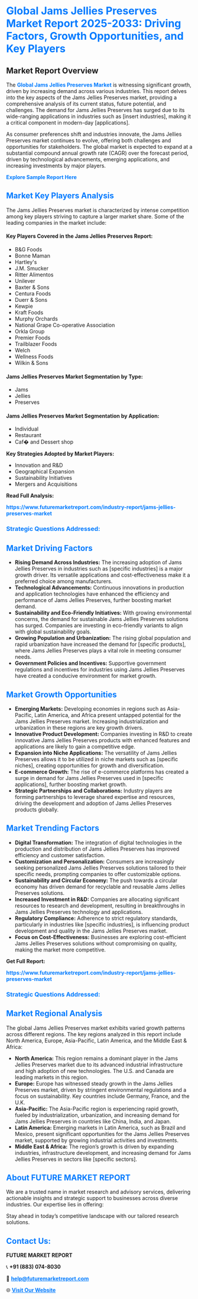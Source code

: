 <h1 style="color: #007BFF;">Global Jams Jellies Preserves Market Report 2025-2033: Driving Factors, Growth Opportunities, and Key Players</h1>

<section id="overview">
<h2>Market Report Overview</h2>
<p>The <a href="https://www.futuremarketreport.com/industry-report/jams-jellies-preserves-market" style="color: #007BFF; text-decoration: none;"><strong>Global Jams Jellies Preserves Market</strong></a> is witnessing significant growth, driven by increasing demand across various industries. This report delves into the key aspects of the Jams Jellies Preserves market, providing a comprehensive analysis of its current status, future potential, and challenges. The demand for Jams Jellies Preserves has surged due to its wide-ranging applications in industries such as [insert industries], making it a critical component in modern-day [applications].</p>
<p>As consumer preferences shift and industries innovate, the Jams Jellies Preserves market continues to evolve, offering both challenges and opportunities for stakeholders. The global market is expected to expand at a substantial compound annual growth rate (CAGR) over the forecast period, driven by technological advancements, emerging applications, and increasing investments by major players.</p>
</section>

<section id="overview">
<p><a href="https://www.futuremarketreport.com/request-sample/reportId=107373" style="color: #007BFF; text-decoration: none;"><strong>Explore Sample Report Here</strong></a></p>
</section>

<section id="key-players">
<h2 style="color: #007BFF;">Market Key Players Analysis</h2>
<p>The Jams Jellies Preserves market is characterized by intense competition among key players striving to capture a larger market share. Some of the leading companies in the market include:</p>
<h4>Key Players Covered in the Jams Jellies Preserves Report:</h4>
<ul><li>B&amp;G Foods</li><li>Bonne Maman</li><li>Hartley&#039;s</li><li>J.M. Smucker</li><li>Ritter Alimentos</li><li>Unilever</li><li>Baxter &amp; Sons</li><li>Centura Foods</li><li>Duerr &amp; Sons</li><li>Kewpie</li><li>Kraft Foods</li><li>Murphy Orchards</li><li>National Grape Co-operative Association</li><li>Orkla Group</li><li>Premier Foods</li><li>Trailblazer Foods</li><li>Welch</li><li>Wellness Foods</li><li>Wilkin &amp; Sons</li></ul>
<h4>Jams Jellies Preserves Market Segmentation by Type:</h4>
<ul><li>Jams</li><li>Jellies</li><li>Preserves</li></ul>

<h4>Jams Jellies Preserves Market Segmentation by Application:</h4>
<ul><li>Individual</li><li>Restaurant</li><li>Caf� and Dessert shop</li></ul>
<p><strong>Key Strategies Adopted by Market Players:</strong></p>
<ul>
<li>Innovation and R&D</li>
<li>Geographical Expansion</li>
<li>Sustainability Initiatives</li>
<li>Mergers and Acquisitions</li>
</ul>
</section>

<section>
<p><strong>Read Full Analysis: </strong></p><a href="https://www.futuremarketreport.com/industry-report/jams-jellies-preserves-market" style="color: #007BFF; text-decoration: none;"><strong>https://www.futuremarketreport.com/industry-report/jams-jellies-preserves-market</strong></a>
<h3 style="color: #007BFF;">Strategic Questions Addressed:</h3>
</section>

<section id="driving-factors">
<h2 style="color: #007BFF;">Market Driving Factors</h2>
<ul>
<li><strong>Rising Demand Across Industries:</strong> The increasing adoption of Jams Jellies Preserves in industries such as [specific industries] is a major growth driver. Its versatile applications and cost-effectiveness make it a preferred choice among manufacturers.</li>
<li><strong>Technological Advancements:</strong> Continuous innovations in production and application technologies have enhanced the efficiency and performance of Jams Jellies Preserves, further boosting market demand.</li>
<li><strong>Sustainability and Eco-Friendly Initiatives:</strong> With growing environmental concerns, the demand for sustainable Jams Jellies Preserves solutions has surged. Companies are investing in eco-friendly variants to align with global sustainability goals.</li>
<li><strong>Growing Population and Urbanization:</strong> The rising global population and rapid urbanization have increased the demand for [specific products], where Jams Jellies Preserves plays a vital role in meeting consumer needs.</li>
<li><strong>Government Policies and Incentives:</strong> Supportive government regulations and incentives for industries using Jams Jellies Preserves have created a conducive environment for market growth.</li>
</ul>
</section>

<section id="growth-opportunities">
<h2 style="color: #007BFF;">Market Growth Opportunities</h2>
<ul>
<li><strong>Emerging Markets:</strong> Developing economies in regions such as Asia-Pacific, Latin America, and Africa present untapped potential for the Jams Jellies Preserves market. Increasing industrialization and urbanization in these regions are key growth drivers.</li>
<li><strong>Innovative Product Development:</strong> Companies investing in R&D to create innovative Jams Jellies Preserves products with enhanced features and applications are likely to gain a competitive edge.</li>
<li><strong>Expansion into Niche Applications:</strong> The versatility of Jams Jellies Preserves allows it to be utilized in niche markets such as [specific niches], creating opportunities for growth and diversification.</li>
<li><strong>E-commerce Growth:</strong> The rise of e-commerce platforms has created a surge in demand for Jams Jellies Preserves used in [specific applications], further boosting market growth.</li>
<li><strong>Strategic Partnerships and Collaborations:</strong> Industry players are forming partnerships to leverage shared expertise and resources, driving the development and adoption of Jams Jellies Preserves products globally.</li>
</ul>
</section>

<section id="trending-factors">
<h2 style="color: #007BFF;">Market Trending Factors</h2>
<ul>
<li><strong>Digital Transformation:</strong> The integration of digital technologies in the production and distribution of Jams Jellies Preserves has improved efficiency and customer satisfaction.</li>
<li><strong>Customization and Personalization:</strong> Consumers are increasingly seeking personalized Jams Jellies Preserves solutions tailored to their specific needs, prompting companies to offer customizable options.</li>
<li><strong>Sustainability and Circular Economy:</strong> The push towards a circular economy has driven demand for recyclable and reusable Jams Jellies Preserves solutions.</li>
<li><strong>Increased Investment in R&D:</strong> Companies are allocating significant resources to research and development, resulting in breakthroughs in Jams Jellies Preserves technology and applications.</li>
<li><strong>Regulatory Compliance:</strong> Adherence to strict regulatory standards, particularly in industries like [specific industries], is influencing product development and quality in the Jams Jellies Preserves market.</li>
<li><strong>Focus on Cost-Effectiveness:</strong> Businesses are exploring cost-efficient Jams Jellies Preserves solutions without compromising on quality, making the market more competitive.</li>
</ul>
</section>

<section>
<p><strong>Get Full Report: </strong></p><a href="https://www.futuremarketreport.com/industry-report/jams-jellies-preserves-market" style="color: #007BFF; text-decoration: none;"><strong>https://www.futuremarketreport.com/industry-report/jams-jellies-preserves-market</strong></a>
<h3 style="color: #007BFF;">Strategic Questions Addressed:</h3>
</section>


<section id="regional-analysis">
<h2 style="color: #007BFF;">Market Regional Analysis</h2>
<p>The global Jams Jellies Preserves market exhibits varied growth patterns across different regions. The key regions analyzed in this report include North America, Europe, Asia-Pacific, Latin America, and the Middle East & Africa:</p>
<ul>
<li><strong>North America:</strong> This region remains a dominant player in the Jams Jellies Preserves market due to its advanced industrial infrastructure and high adoption of new technologies. The U.S. and Canada are leading markets in this region.</li>
<li><strong>Europe:</strong> Europe has witnessed steady growth in the Jams Jellies Preserves market, driven by stringent environmental regulations and a focus on sustainability. Key countries include Germany, France, and the U.K.</li>
<li><strong>Asia-Pacific:</strong> The Asia-Pacific region is experiencing rapid growth, fueled by industrialization, urbanization, and increasing demand for Jams Jellies Preserves in countries like China, India, and Japan.</li>
<li><strong>Latin America:</strong> Emerging markets in Latin America, such as Brazil and Mexico, present significant opportunities for the Jams Jellies Preserves market, supported by growing industrial activities and investments.</li>
<li><strong>Middle East & Africa:</strong> The region’s growth is driven by expanding industries, infrastructure development, and increasing demand for Jams Jellies Preserves in sectors like [specific sectors].</li>
</ul>
</section>

<footer>
<h2 style="color: #007BFF;">About FUTURE MARKET REPORT</h2>
<p>We are a trusted name in market research and advisory services, delivering actionable insights and strategic support to businesses across diverse industries. Our expertise lies in offering:</p>

<p>Stay ahead in today’s competitive landscape with our tailored research solutions.</p>

<h2 style="color: #007BFF;">Contact Us:</h2>
<p><strong>FUTURE MARKET REPORT</strong></p>
<p>📞 <strong>+91 (883) 074-8030</strong></p>
<p>📧 <strong><a href="mailto:help@futuremarketreport.com" style="color: #007BFF;">help@futuremarketreport.com</a></strong></p>
<p>🌐 <strong><a href="https://www.futuremarketreport.com/" style="color: #007BFF;">Visit Our Website</a></strong></p>
</footer>